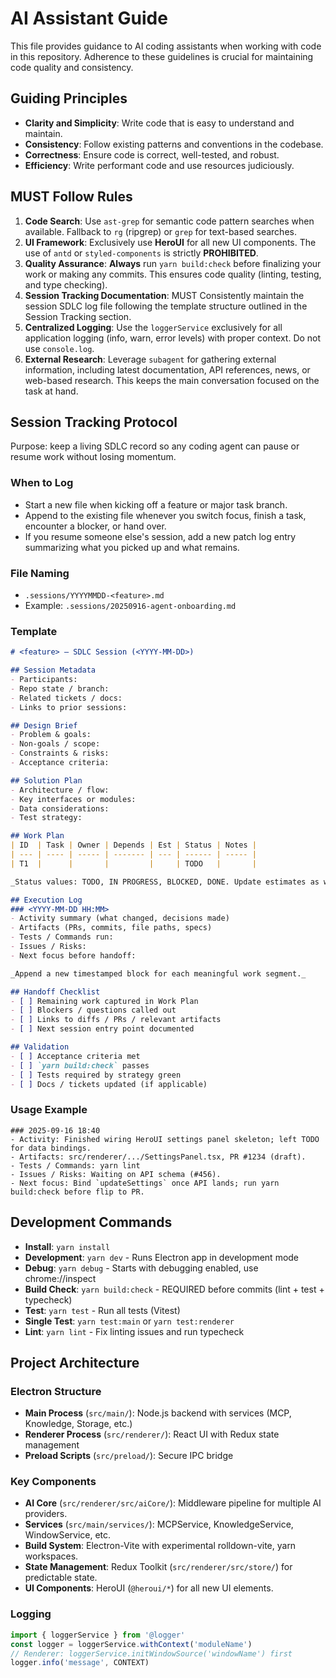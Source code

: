 # AI Assistant Guide

This file provides guidance to AI coding assistants when working with code in this repository. Adherence to these guidelines is crucial for maintaining code quality and consistency.

## Guiding Principles

- **Clarity and Simplicity**: Write code that is easy to understand and maintain.
- **Consistency**: Follow existing patterns and conventions in the codebase.
- **Correctness**: Ensure code is correct, well-tested, and robust.
- **Efficiency**: Write performant code and use resources judiciously.

## MUST Follow Rules

1.  **Code Search**: Use `ast-grep` for semantic code pattern searches when available. Fallback to `rg` (ripgrep) or `grep` for text-based searches.
2.  **UI Framework**: Exclusively use **HeroUI** for all new UI components. The use of `antd` or `styled-components` is strictly **PROHIBITED**.
3.  **Quality Assurance**: **Always** run `yarn build:check` before finalizing your work or making any commits. This ensures code quality (linting, testing, and type checking).
4.  **Session Tracking Documentation**: MUST Consistently maintain the session SDLC log file following the template structure outlined in the Session Tracking section.
5.  **Centralized Logging**: Use the `loggerService` exclusively for all application logging (info, warn, error levels) with proper context. Do not use `console.log`.
6.  **External Research**: Leverage `subagent` for gathering external information, including latest documentation, API references, news, or web-based research. This keeps the main conversation focused on the task at hand.

## Session Tracking Protocol

Purpose: keep a living SDLC record so any coding agent can pause or resume work without losing momentum.

### When to Log
- Start a new file when kicking off a feature or major task branch.
- Append to the existing file whenever you switch focus, finish a task, encounter a blocker, or hand over.
- If you resume someone else's session, add a new patch log entry summarizing what you picked up and what remains.

### File Naming
- `.sessions/YYYYMMDD-<feature>.md`
- Example: `.sessions/20250916-agent-onboarding.md`

### Template
```md
# <feature> — SDLC Session (<YYYY-MM-DD>)

## Session Metadata
- Participants:
- Repo state / branch:
- Related tickets / docs:
- Links to prior sessions:

## Design Brief
- Problem & goals:
- Non-goals / scope:
- Constraints & risks:
- Acceptance criteria:

## Solution Plan
- Architecture / flow:
- Key interfaces or modules:
- Data considerations:
- Test strategy:

## Work Plan
| ID  | Task | Owner | Depends | Est | Status | Notes |
| --- | ---- | ----- | ------- | --- | ------ | ----- |
| T1  |      |       |         |     | TODO   |       |

_Status values: TODO, IN PROGRESS, BLOCKED, DONE. Update estimates as work evolves._

## Execution Log
### <YYYY-MM-DD HH:MM>
- Activity summary (what changed, decisions made)
- Artifacts (PRs, commits, file paths, specs)
- Tests / Commands run:
- Issues / Risks:
- Next focus before handoff:

_Append a new timestamped block for each meaningful work segment._

## Handoff Checklist
- [ ] Remaining work captured in Work Plan
- [ ] Blockers / questions called out
- [ ] Links to diffs / PRs / relevant artifacts
- [ ] Next session entry point documented

## Validation
- [ ] Acceptance criteria met
- [ ] `yarn build:check` passes
- [ ] Tests required by strategy green
- [ ] Docs / tickets updated (if applicable)
```

### Usage Example
```
### 2025-09-16 18:40
- Activity: Finished wiring HeroUI settings panel skeleton; left TODO for data bindings.
- Artifacts: src/renderer/.../SettingsPanel.tsx, PR #1234 (draft).
- Tests / Commands: yarn lint
- Issues / Risks: Waiting on API schema (#456).
- Next focus: Bind `updateSettings` once API lands; run yarn build:check before flip to PR.
```


## Development Commands

- **Install**: `yarn install`
- **Development**: `yarn dev` - Runs Electron app in development mode
- **Debug**: `yarn debug` - Starts with debugging enabled, use chrome://inspect
- **Build Check**: `yarn build:check` - REQUIRED before commits (lint + test + typecheck)
- **Test**: `yarn test` - Run all tests (Vitest)
- **Single Test**: `yarn test:main` or `yarn test:renderer`
- **Lint**: `yarn lint` - Fix linting issues and run typecheck

## Project Architecture

### Electron Structure
- **Main Process** (`src/main/`): Node.js backend with services (MCP, Knowledge, Storage, etc.)
- **Renderer Process** (`src/renderer/`): React UI with Redux state management
- **Preload Scripts** (`src/preload/`): Secure IPC bridge

### Key Components
- **AI Core** (`src/renderer/src/aiCore/`): Middleware pipeline for multiple AI providers.
- **Services** (`src/main/services/`): MCPService, KnowledgeService, WindowService, etc.
- **Build System**: Electron-Vite with experimental rolldown-vite, yarn workspaces.
- **State Management**: Redux Toolkit (`src/renderer/src/store/`) for predictable state.
- **UI Components**: HeroUI (`@heroui/*`) for all new UI elements.

### Logging
```typescript
import { loggerService } from '@logger'
const logger = loggerService.withContext('moduleName')
// Renderer: loggerService.initWindowSource('windowName') first
logger.info('message', CONTEXT)
```
